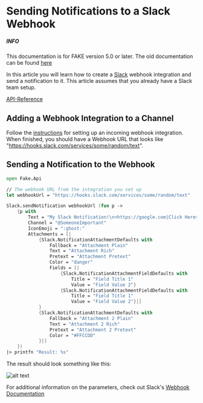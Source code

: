 # Sending Notifications to a Slack Webhook

<div class="alert alert-info">
<h5>INFO</h5>
This documentation is for FAKE version 5.0 or later. The old documentation can be found <a href="legacy-slacknotification.html">here</a>
</div>

In this article you will learn how to create a [Slack](https://slack.com) webhook integration and send a notification to it. This article assumes that you already have a Slack team setup.

[API-Reference](apidocs/v5/fake-api-slack.html)

## Adding a Webhook Integration to a Channel

Follow the [instructions](https://my.slack.com/services/new/incoming-webhook/) for setting up an incoming webhook integration. When finished, you should have a Webhook URL that looks like "https://hooks.slack.com/services/some/random/text".

## Sending a Notification to the Webhook

```fsharp
open Fake.Api

// The webhook URL from the integration you set up
let webhookUrl = "https://hooks.slack.com/services/some/random/text"

Slack.sendNotification webhookUrl (fun p ->
    {p with
        Text = "My Slack Notification!\n<https://google.com|Click Here>!"
        Channel = "@SomeoneImportant"
        IconEmoji = ":ghost:"
        Attachments = [| 
            {Slack.NotificationAttachmentDefaults with
                Fallback = "Attachment Plain"
                Text = "Attachment Rich"
                Pretext = "Attachment Pretext"
                Color = "danger"
                Fields = [|
                    {Slack.NotificationAttachmentFieldDefaults with
                        Title = "Field Title 1"
                        Value = "Field Value 2"}
                    {Slack.NotificationAttachmentFieldDefaults with
                        Title = "Field Title 1"
                        Value = "Field Value 2"}|]
            }
            {Slack.NotificationAttachmentDefaults with
                Fallback = "Attachment 2 Plain"
                Text = "Attachment 2 Rich"
                Pretext = "Attachment 2 Pretext"
                Color = "#FFCCDD"
            }|]
    })
|> printfn "Result: %s"
```

The result should look something like this:

![alt text](pics/slacknotification/slacknotification.png "Slack Notification Result")

For additional information on the parameters, check out Slack's [Webhook Documentation](https://api.slack.com/incoming-webhooks)
